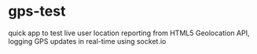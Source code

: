 # gps-test

quick app to test live user location reporting from HTML5 Geolocation API, logging GPS updates in real-time using socket.io

